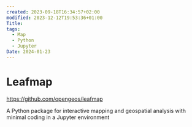 ```yaml
---
created: 2023-09-18T16:34:57+02:00
modified: 2023-12-12T19:53:36+01:00
Title: 
tags:
  - Map
  - Python
  - Jupyter
Date: 2024-01-23
---
```



# Leafmap

https://github.com/opengeos/leafmap

A Python package for interactive mapping and geospatial analysis with minimal coding in a Jupyter environment

